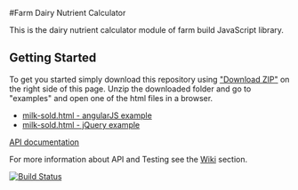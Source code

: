 #Farm Dairy Nutrient Calculator

This is the dairy nutrient calculator module of farm build JavaScript library.


## Getting Started

To get you started simply download this repository using <a href="https://github.com/SpatialVision/farm-build-nutrient-calculator/archive/master.zip" target="_blank">"Download ZIP"</a> on the right side of this page. Unzip the downloaded folder and go to "examples" and open one of the html files in a browser.

* <a href="https://rawgit.com/SpatialVision/farm-build-nutrient-calculator/master/examples/milk-sold/milk-sold.html" target="_blank">milk-sold.html - angularJS example</a>
* <a href="https://rawgit.com/SpatialVision/farm-build-nutrient-calculator/master/examples/milk-sold/jQuery/milk-sold.html" target="_blank">milk-sold.html - jQuery example</a>

<a href="https://rawgit.com/SpatialVision/farm-build-nutrient-calculator/master/docs/Farm_Build_Nutrient_Calculator_Prototype/0.0.1/index.html" target="_blank">API documentation</a>


For more information about API and Testing see the [Wiki](https://github.com/SpatialVision/farm-build-nutrient-calculator/wiki) section.

[![Build Status](https://api.travis-ci.org/SpatialVision/farm-build-nutrient-calculator.svg?branch=master)](https://travis-ci.org/SpatialVision/farm-build-nutrient-calculator)
